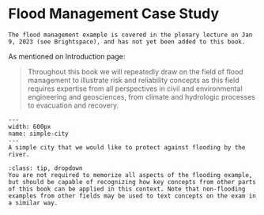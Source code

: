 # Flood Management Case Study

```{note}
The flood management example is covered in the plenary lecture on Jan 9, 2023 (see Brightspace), and has not yet been added to this book.
```

As mentioned on Introduction page:
> Throughout this book we will repeatedly draw on the field of flood management to illustrate risk and reliability concepts as this field requires expertise from all perspectives in civil and environmental engineering and geosciences, from climate and hydrologic processes to evacuation and recovery. 



<!-- After introducing key elements of the system, topics may include:
- hazard
- levee failure, conditional on the hazard
- consequences
- integration (sum) to get risk
- assume we can establish a max value, then we can derive the required safety level for our levee
- fragility curve -->

```{figure} ../../figures/pd/simple-city.png
---
width: 600px
name: simple-city
---
A simple city that we would like to protect against flooding by the river.
```

```{admonition} MUDE exam information
:class: tip, dropdown
You are not required to memorize all aspects of the flooding example, but should be capable of recognizing how key concepts from other parts of this book can be applied in this context. Note that non-flooding examples from other fields may be used to text concepts on the exam in a similar way.
```

<!-- ```{admonition} MUDE exam information
:class: tip, dropdown
You are not required to memorize all aspects of this example, but should be capable of describing how simple risk and reliability concepts can be used for a specific analysis, as well as carrying it out. For example, recognizing that the probability of exceeding a certain water level per year can be modeled with a probability distribution, which is then used to select a design crest level for a levee along the river for a given probability of exceedance.
``` -->
